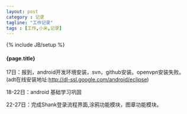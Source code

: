 ```yaml
---
layout: post
category : 记录
tagline: "工作记录"
tags : [工作,小米,记录]
---
```

{% include JB/setup %}

<h4>{page.title}</h4>

17日：报到，android开发环境安装，svn，github安装。openvpn安装失败。
(adt在线安装地址:http://dl-ssl.google.com/android/eclipse)

18-22日：android 基础学习巩固

22-27日：完成Shank登录流程界面,涂鸦功能模块，图章功能模块。


